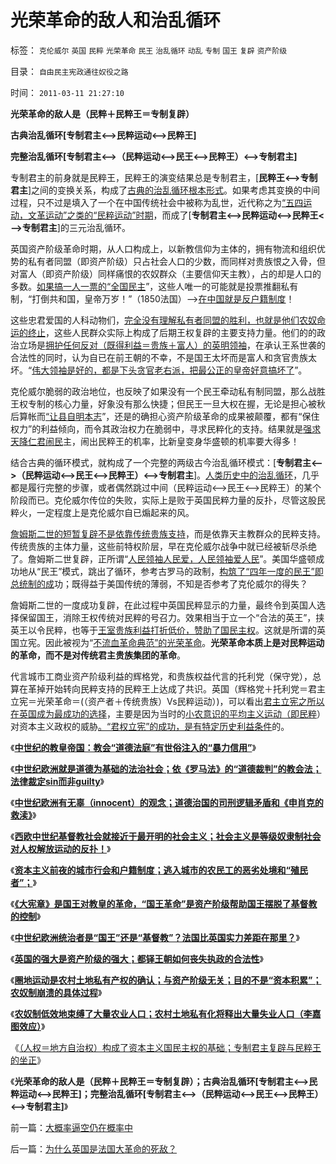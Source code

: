 # 光荣革命的敌人和治乱循环

标签： `克伦威尔` `英国` `民粹` `光荣革命` `民王` `治乱循环` `动乱` `专制` `国王` `复辟` `资产阶级` 

目录： `自由民主宪政通往奴役之路`

时间： `2011-03-11 21:27:10`

**光荣革命的敌人是（民粹＋民粹王＝专制复辟）**

**古典治乱循环[专制君主<——>民粹运动<——>民粹王]**

**完整治乱循环[专制君主<——>（民粹运动<——>民王<——>民粹王）<——>专制君主]**

专制君主的前身就是民粹王，民粹王的演变结果总是专制君主，[**民粹王<——>专制君主**]之间的变换关系，构成了[古典的治乱循环根本形式](../../../2010/3/3/为什么历史治乱循环总是不息更残暴？.md)。如果考虑其变换的中间过程，只不过是填入了一个在中国传统社会中被称为乱世，近代称之为[“五四运动，文革运动”之类的“民粹运动”时期](../../../2011/1/23/五四愚昧精神和中世纪道德法庭.md)，而成了[**专制君主<——>民粹运动<——>民粹王<——>专制君主**]的三元治乱循环。

英国资产阶级革命时期，从人口构成上，以新教信仰为主体的，拥有物流和组织优势的私有者同盟（即资产阶级）只占社会人口的少数，而同样对贵族恨之入骨，但对富人（即资产阶级）同样痛恨的农奴群众（主要信仰天主教），占的却是人口的多数。[如果搞一人一票的“全国民主](../../../2010/10/6/为祖国统一而“一帝专政”的罗马四分五裂！万劫不复！.md)”，这些人唯一的可能就是投票推翻私有制，“打倒共和国，皇帝万岁！”（1850法国）——>[在中国就是反户籍制度](../../../2010/3/6/为户籍制度正名，是民主启蒙的关键一环.md)！

这些忠君爱国的人科动物们，[完全没有理解私有者同盟的胜利，也就是他们农奴命运的终止](../../../2009/11/14/市场经济观点下小农的“愚蠢交换”.md)，这些人民群众实际上构成了后期王权复辟的主要支持力量。他们的的政治立场是[拥护任何反对（既得利益＝贵族＋富人）的英明领袖](../../../2009/2/28/与既得利益者合理妥协，就是争取和平.md)，在承认王系世袭的合法性的同时，认为自已在前王朝的不幸，不是国王太坏而是富人和贪官贵族太坏。“[伟大领袖是好的，都是下头贪官老右派，把最公正的皇帝好意搞坏了](../../../2010/3/1/讲民主的反腐败，从何说起？.md)”。

克伦威尔脆弱的政治地位，也反映了如果没有一个民王牵动私有制同盟，那么战胜王权专制的核心力量，好象没有那么快捷；但民王一旦大权在握，无论是担心被秋后算帐而[“让县自明本志](../../../2009/10/24/《让县自明本志令》边界成本和死亡循环.md)”，还是的确担心资产阶级革命的成果被颠覆，都有“保住权力”的利益倾向，而令其政治权力在脆弱中，寻求民粹化的支持。结果就是[强求天降仁君闹民](../../../2009/3/6/民主就是民众自主本身事务；社区自治的最大风险.md)主，闹出民粹王的机率，比新皇变身华盛顿的机率要大得多！

结合古典的循环模式，就构成了一个完整的两级古今治乱循环模式：[**专制君主<——>（民粹运动<——>民王<——>民粹王）<——>专制君主**]。[人类历史中的治乱循环](../../../2011/2/23/知其然，所以然，何以然，以何然.md)，几乎都是履行完整的步骤，或者偶然跳过中间（民粹运动<——>民王<——>民粹王）的某个阶段而已。克伦威尔传位的失败，实际上是败于英国民粹力量的反扑，尽管这股民粹火，一定程度上是克伦威尔自已煽起来的风。

[詹姆斯二世的短暂复辟不是依靠传统贵族支持](../../../2011/1/26/人权不是人道，人道透支人权.md)，而是依靠天主教群众的民粹支持。传统贵族的主体力量，这些前特权阶层，早在克伦威尔战争中就已经被斩尽杀绝了。詹姆斯二世复辟，正所谓“[人民领袖人民爱，人民领袖爱人民](../../../2010/5/20/人民领袖人民爱，人民领袖爱人民.md)”。美国华盛顿成功地从“民王”模式，跳出了循环，参考古罗马的政制，[构筑了“四年一度的民王”即总统制的成](../../../2010/8/17/华盛顿理想是斯多葛美国;民主在古希腊并非最优政体.md)功；既得益于美国传统的薄弱，不知是否参考了克伦威尔的得失？

詹姆斯二世的一度成功复辟，在此过程中英国民粹显示的力量，最终令到英国人选择保留国王，消除王权传统对民粹的号召力。效果相当于立一个“合法的英王”，挟英王以令民粹，也等于[王室贵族利益打折低价，赞助了国民主权](http://blog.sina.com.cn/s/blog_5563a64d0100cwlk.html)。这就是所谓的英国立宪。因此被视为“[不流血革命典范”的光荣革命](../../../2011/2/22/中国传统文化愚昧的社会建构主义.md)。**光荣革命本质上是对民粹运动的革命，而不是对传统君主贵族集团的革命**。

代言城市工商业资产阶级利益的辉格党，和贵族权益代言的托利党（保守党），总算在革掉开始转向民粹支持的民粹王上达成了共识。英国（辉格党＋托利党＝君主立宪＝光荣革命＝(（资产者＋传统贵族）Vs民粹运动）)，可以看出[君主立宪之所以在英国成为最成功的选择](http://blog.sina.com.cn/s/blog_5563a64d0100cwlk.html)，主要是因为当时的[小农意识的平均主义运动（即民粹](../../../2010/12/29/美国的社会保障和平均主义和民粹.md)）对资本主义政权的威胁[。“君权立宪”的成功，是有特定历史利益条件](../../../2011/2/6/以暴易暴是暴力；以武制暴非暴力.md)的。

《[**中世纪的教皇帝国：教会“道德法庭”有世俗注入的“暴力信用”**](../../../2011/1/24/什么是法治？中世纪道德法庭公信力何来？.md)》

《[**中世纪欧洲就是道德为基础的法治社会；依《罗马法》的“道德裁判”的教会法；法律裁定sin而非guilty**](../../../2011/1/23/五四愚昧精神和中世纪道德法庭.md)》

《[**中世纪欧洲有无辜（innocent）的观念；道德治国的司刑逻辑矛盾和《申肖克的救渎》**](../../../2011/1/23/中国自古无“无辜”和申肖克的救渎.md)》

《[**西欧中世纪基督教社会就接近于最开明的社会主义；社会主义是等级奴隶制社会对人权解放运动的反扑！**](../../../2011/2/3/马克思早就向（短缺原理＋边际原理）彻底投降了.md)》

《[**资本主义前夜的城市行会和户籍制度；逃入城市的农民工的恶劣处境和“殖民者”；**](../../../2011/3/7/资本主义前的行会户籍制度和农民工.md)》

《[**《大宪章》是国王对教皇的革命，“国王革命”是资产阶级帮助国王摆脱了基督教的控制**](../../../2011/3/7/《大宪章》是国王对教皇的革命.md)》

《[**中世纪欧洲统治者是“国王”还是“基督教”？法国比英国实力差距在那里？**](../../../2011/3/9/英王why对大宪章有诚信？法国弱在那里？.md)》

《[**英国的强大是资产阶级的强大；都铎王朝如何丧失执政的合法性**](../../../2011/3/9/都铎－斯图亚特王朝如何丧失执政的合法性？.md)》

《[**圈地运动是农村土地私有产权的确认；与资产阶级无关；目的不是“资本积累”；农奴制崩溃的具体过程**](../../../2011/3/10/圈地运动和耕地红线.md)》

《[**农奴制低效地束缚了大量农业人口；农村土地私有化将释出大量失业人口（李嘉图效应）**](../../../2011/3/10/圈地运动和农民工.md)》

《[（人权＝地方自治权）构成了资本主义国民主权的基础；专制君主复辟与民粹王的坐正](../../../2011/3/10/克伦威尔，国王和民粹王.md)》

《**光荣革命的敌人是（民粹＋民粹王＝专制复辟）；古典治乱循环[专制君主<——>民粹运动<——>民粹王]；完整治乱循环[专制君主<——>（民粹运动<——>民王<——>民粹王）<——>专制君主]**》



前一篇：[大概率逼空仍在概率中](../../../2011/3/11/大概率逼空仍在概率中.md)

后一篇：[为什么英国是法国大革命的死敌？](../../../2011/3/11/为什么英国是法国大革命的死敌？.md)